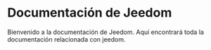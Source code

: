 # Documentación de Jeedom

Bienvenido a la documentación de Jeedom. Aquí encontrará toda la documentación relacionada con jeedom.
